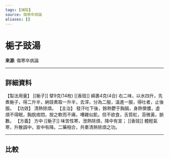 ```yaml
---
tags: [補陰]
source: 傷寒卒病論
aliases: []
---
```


# 梔子豉湯

**來源**: 傷寒卒病論  

---

## 詳細資料
【製法用量】 [[梔子]] 擘9克(14枚) [[香豉]] 綿裹4克(4合)
右二味，以水四升，先煮梔子，得二升半，納豉煮取一升半，去滓，分為二服，溫進一服，得吐者，止後服。
【功效】
清熱除煩。
【主治】
發汗吐下後，餘熱鬱于胸膈，身熱懊憹，虛煩不得眠，胸脘痞悶，按之軟而不痛，嘈雜似飢，但不欲食，舌質紅，苔微黃，脈數。
【方義】
方中 [[梔子]] 味苦性寒，泄熱除煩，降中有宣； [[香豉]] 體輕氣寒，升散調中，宣中有降。二藥相合，共奏清熱除煩之功。

---

## 比較
